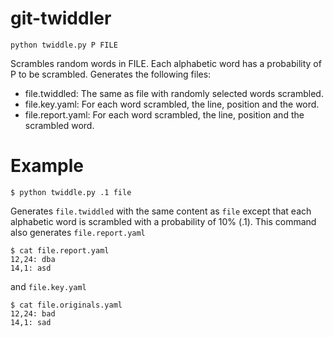 # git-twiddler

`python twiddle.py P FILE`

Scrambles random words in FILE. Each alphabetic word has a probability of P to
be scrambled. Generates the following files:

- file.twiddled: The same as file with randomly selected words scrambled.
- file.key.yaml: For each word scrambled, the line, position and the word.
- file.report.yaml: For each word scrambled, the line, position and the
  scrambled word.

# Example

```
$ python twiddle.py .1 file
```

Generates `file.twiddled` with the same content as `file` except that each
alphabetic word is scrambled with a probability of 10% (.1). This command
also generates `file.report.yaml`

```
$ cat file.report.yaml
12,24: dba
14,1: asd
```

and `file.key.yaml`

```
$ cat file.originals.yaml
12,24: bad
14,1: sad
```

